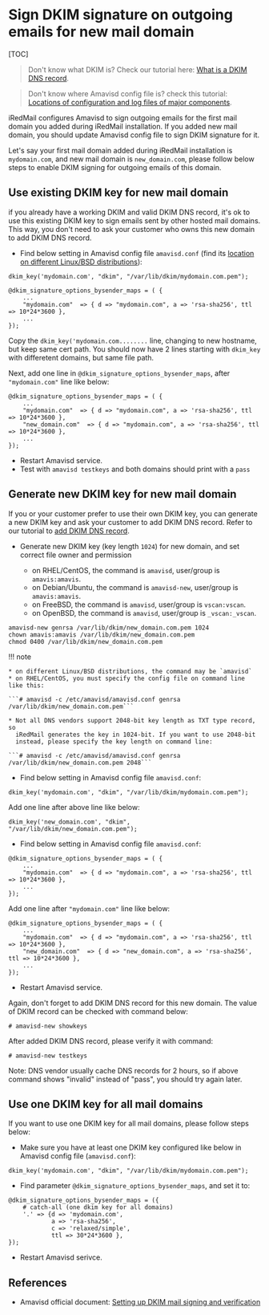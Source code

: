 # Sign DKIM signature on outgoing emails for new mail domain

[TOC]

> Don't know what DKIM is? Check our tutorial here:
>  [What is a DKIM DNS record](./setup.dns.html#dkim-record-for-your-mail-domain-name).


> Don't know where Amavisd config file is? check this tutorial:
> [Locations of configuration and log files of major components](file.locations.html#amavisd).

iRedMail configures Amavisd to sign outgoing emails for the first mail domain
you added during iRedMail installation. If you added new mail domain, you
should update Amavisd config file to sign DKIM signature for it.

Let's say your first mail domain added during iRedMail installation is
`mydomain.com`, and new mail domain is `new_domain.com`, please follow below
steps to enable DKIM signing for outgoing emails of this domain.

## Use existing DKIM key for new mail domain

if you already have a working DKIM and valid DKIM DNS record, it's ok to
use this existing DKIM key to sign emails sent by other hosted mail domains.
This way, you don't need to ask your customer who owns this new domain to add
DKIM DNS record.

* Find below setting in Amavisd config file `amavisd.conf` (find its [location
  on different Linux/BSD distributions](./file.locations.html)):

```
dkim_key('mydomain.com', "dkim", "/var/lib/dkim/mydomain.com.pem");

@dkim_signature_options_bysender_maps = ( {
    ...
    "mydomain.com"  => { d => "mydomain.com", a => 'rsa-sha256', ttl => 10*24*3600 },
    ...
});
```

Copy the `dkim_key('mydomain.com........` line, changing to new hostname, but keep same cert path.  You should now have 2 lines starting with `dkim_key` with differetent domains, but same file path.

Next, add one line in `@dkim_signature_options_bysender_maps`, after `"mydomain.com"`
line like below:

```
@dkim_signature_options_bysender_maps = ( {
    ...
    "mydomain.com"  => { d => "mydomain.com", a => 'rsa-sha256', ttl => 10*24*3600 },
    "new_domain.com"  => { d => "mydomain.com", a => 'rsa-sha256', ttl => 10*24*3600 },
    ...
});
```

* Restart Amavisd service.
* Test with `amavisd testkeys` and both domains should print with a `pass`

## Generate new DKIM key for new mail domain

If you or your customer prefer to use their own DKIM key, you can generate
a new DKIM key and ask your customer to add DKIM DNS record. Refer to our
tutorial to [add DKIM DNS record](setup.dns.html#dkim-record-for-your-mail-domain-name).

* Generate new DKIM key (key length `1024`) for new domain, and set correct
  file owner and permission

    * on RHEL/CentOS, the command is `amavisd`, user/group is `amavis:amavis`.
    * on Debian/Ubuntu, the command is `amavisd-new`, user/group is `amavis:amavis`.
    * on FreeBSD, the command is `amavisd`, user/group is `vscan:vscan`.
    * on OpenBSD, the command is `amavisd`, user/group is `_vscan:_vscan`.

```shell
amavisd-new genrsa /var/lib/dkim/new_domain.com.pem 1024
chown amavis:amavis /var/lib/dkim/new_domain.com.pem
chmod 0400 /var/lib/dkim/new_domain.com.pem
```

!!! note

    * on different Linux/BSD distributions, the command may be `amavisd`
    * on RHEL/CentOS, you must specify the config file on command line like this:

    ```# amavisd -c /etc/amavisd/amavisd.conf genrsa /var/lib/dkim/new_domain.com.pem```

    * Not all DNS vendors support 2048-bit key length as TXT type record, so
      iRedMail generates the key in 1024-bit. If you want to use 2048-bit
      instead, please specify the key length on command line:

    ```# amavisd -c /etc/amavisd/amavisd.conf genrsa /var/lib/dkim/new_domain.com.pem 2048```

* Find below setting in Amavisd config file `amavisd.conf`:

```
dkim_key('mydomain.com', "dkim", "/var/lib/dkim/mydomain.com.pem");
```

Add one line after above line like below:

```
dkim_key('new_domain.com', "dkim", "/var/lib/dkim/new_domain.com.pem");
```

* Find below setting in Amavisd config file `amavisd.conf`:

```
@dkim_signature_options_bysender_maps = ( {
    ...
    "mydomain.com"  => { d => "mydomain.com", a => 'rsa-sha256', ttl => 10*24*3600 },
    ...
});
```

Add one line after `"mydomain.com"` line like below:

```
@dkim_signature_options_bysender_maps = ( {
    ...
    "mydomain.com"  => { d => "mydomain.com", a => 'rsa-sha256', ttl => 10*24*3600 },
    "new_domain.com"  => { d => "new_domain.com", a => 'rsa-sha256', ttl => 10*24*3600 },
    ...
});
```

* Restart Amavisd service.

Again, don't forget to add DKIM DNS record for this new domain. The value of
DKIM record can be checked with command below:

```shell
# amavisd-new showkeys
```

After added DKIM DNS record, please verify it with command:

```shell
# amavisd-new testkeys
```

Note: DNS vendor usually cache DNS records for 2 hours, so if above command
shows "invalid" instead of "pass", you should try again later.

## Use one DKIM key for all mail domains

If you want to use one DKIM key for all mail domains, please follow steps below:

* Make sure you have at least one DKIM key configured like below in Amavisd
  config file (`amavisd.conf`):

```
dkim_key('mydomain.com', "dkim", "/var/lib/dkim/mydomain.com.pem");
```

* Find parameter `@dkim_signature_options_bysender_maps`, and set it to:

```
@dkim_signature_options_bysender_maps = ({
    # catch-all (one dkim key for all domains)
    '.' => {d => 'mydomain.com',
            a => 'rsa-sha256',
            c => 'relaxed/simple',
            ttl => 30*24*3600 },
});
```

* Restart Amavisd serivce.

## References

* Amavisd official document: [Setting up DKIM mail signing and verification](http://www.ijs.si/software/amavisd/amavisd-new-docs.html#dkim)
